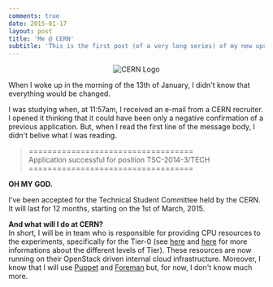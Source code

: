 ```yaml
---
comments: true
date: 2015-01-17
layout: post
title: 'Me @ CERN'
subtitle: 'This is the first post (of a very long series) of my new upcoming adventure'
---
```


<p align="center">
    <img align="center" src="{{ site.baseurl }}/images/2015/01/cern_logo.gif" alt="CERN Logo" />
</p>

When I woke up in the morning of the 13th of January, I didn't know that everything would be changed.

I was studying when, at 11:57am, I received an e-mail from a CERN recruiter. I opened it thinking that it could have been only a negative confirmation of a previous application. But, when I read the first line of the message body, I didn't belive what I was reading.

 >===================================<br>
 >Application successful for position TSC-2014-3/TECH 
 >===================================<br>

**OH MY GOD.**

I've been accepted for the Technical Student Committee held by the CERN. It will last for 12 months, starting on the 1st of March, 2015.

**And what will I do at CERN?**<br>
In short, I will be in team who is responsible for providing CPU resources to the experiments, specifically for the Tier-0 (see [here](http://home.web.cern.ch/about/computing/grid-system-tiers) and [here](http://home.web.cern.ch/about/computing) for more informations about the different levels of Tier). These resources are now running on their OpenStack driven internal cloud infrastructure. Moreover, I know that I will use [Puppet](http://puppetlabs.com/) and [Foreman](http://puppetlabs.com/) but, for now, I don't know much more.

